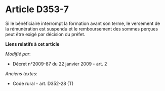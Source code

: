 # Article D353-7

Si le bénéficiaire interrompt la formation avant son terme, le versement de la rémunération est suspendu et le remboursement
des sommes perçues peut être exigé par décision du préfet.

**Liens relatifs à cet article**

_Modifié par_:

  - Décret n°2009-87 du 22 janvier 2009 - art. 2

_Anciens textes_:

  - Code rural - art. D352-28 (T)
